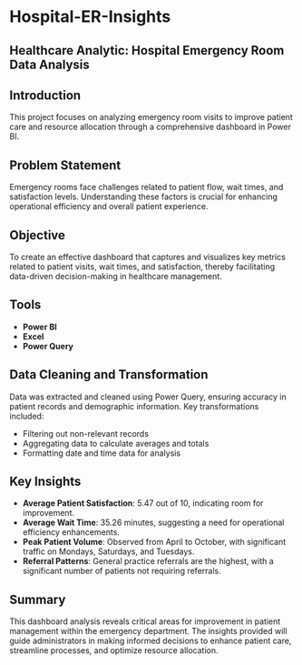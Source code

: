 # Hospital-ER-Insights
## Healthcare Analytic: Hospital Emergency Room Data Analysis 

## Introduction
This project focuses on analyzing emergency room visits to improve patient care and resource allocation through a comprehensive dashboard in Power BI.

## Problem Statement
Emergency rooms face challenges related to patient flow, wait times, and satisfaction levels. Understanding these factors is crucial for enhancing operational efficiency and overall patient experience.

## Objective
To create an effective dashboard that captures and visualizes key metrics related to patient visits, wait times, and satisfaction, thereby facilitating data-driven decision-making in healthcare management.

## Tools
- **Power BI**
- **Excel**
- **Power Query**

## Data Cleaning and Transformation
Data was extracted and cleaned using Power Query, ensuring accuracy in patient records and demographic information. Key transformations included:
- Filtering out non-relevant records
- Aggregating data to calculate averages and totals
- Formatting date and time data for analysis

## Key Insights
- **Average Patient Satisfaction**: 5.47 out of 10, indicating room for improvement.
- **Average Wait Time**: 35.26 minutes, suggesting a need for operational efficiency enhancements.
- **Peak Patient Volume**: Observed from April to October, with significant traffic on Mondays, Saturdays, and Tuesdays.
- **Referral Patterns**: General practice referrals are the highest, with a significant number of patients not requiring referrals.

## Summary
This dashboard analysis reveals critical areas for improvement in patient management within the emergency department. The insights provided will guide administrators in making informed decisions to enhance patient care, streamline processes, and optimize resource allocation.
